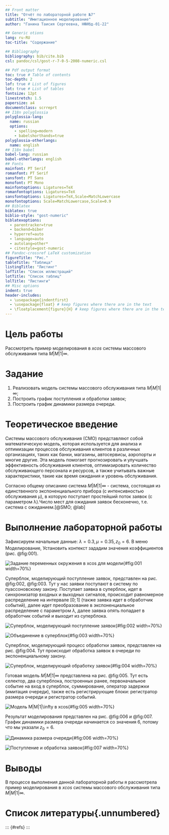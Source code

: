 ```yaml
---
## Front matter
title: "Отчёт по лабораторной работе №7"
subtitle: "Имитационное моделирование"
author: "Ганина Таисия Сергеевна, НФИбд-01-22"

## Generic otions
lang: ru-RU
toc-title: "Содержание"

## Bibliography
bibliography: bib/cite.bib
csl: pandoc/csl/gost-r-7-0-5-2008-numeric.csl

## Pdf output format
toc: true # Table of contents
toc-depth: 2
lof: true # List of figures
lot: true # List of tables
fontsize: 12pt
linestretch: 1.5
papersize: a4
documentclass: scrreprt
## I18n polyglossia
polyglossia-lang:
  name: russian
  options:
	- spelling=modern
	- babelshorthands=true
polyglossia-otherlangs:
  name: english
## I18n babel
babel-lang: russian
babel-otherlangs: english
## Fonts
mainfont: PT Serif
romanfont: PT Serif
sansfont: PT Sans
monofont: PT Mono
mainfontoptions: Ligatures=TeX
romanfontoptions: Ligatures=TeX
sansfontoptions: Ligatures=TeX,Scale=MatchLowercase
monofontoptions: Scale=MatchLowercase,Scale=0.9
## Biblatex
biblatex: true
biblio-style: "gost-numeric"
biblatexoptions:
  - parentracker=true
  - backend=biber
  - hyperref=auto
  - language=auto
  - autolang=other*
  - citestyle=gost-numeric
## Pandoc-crossref LaTeX customization
figureTitle: "Рис."
tableTitle: "Таблица"
listingTitle: "Листинг"
lofTitle: "Список иллюстраций"
lotTitle: "Список таблиц"
lolTitle: "Листинги"
## Misc options
indent: true
header-includes:
  - \usepackage{indentfirst}
  - \usepackage{float} # keep figures where there are in the text
  - \floatplacement{figure}{H} # keep figures where there are in the text
---
```


# Цель работы

Рассмотреть пример моделирования в *xcos* системы массового обслуживания типа $M|M|1|\infty$.

# Задание

1. Реализовать модель системы массового обслуживания типа $M|M|1|\infty$;
2. Построить график поступления и обработки заявок;
3. Построить график динамики размера очереди.

# Теоретическое введение

Системы массового обслуживания (СМО) представляют собой математическую модель, которая используется для анализа и оптимизации процессов обслуживания клиентов в различных организациях, таких как банки, магазины, автосервисы, аэропорты и многие другие. Эта модель помогает прогнозировать и улучшать эффективность обслуживания клиентов, оптимизировать количество обслуживающего персонала и ресурсов, а также учитывать важные характеристики, такие как время ожидания и уровень обслуживания.

Согласно общему описанию система $M|M|1|\infty$ - система, состоящая из единственного экспоненциального прибора (с интенсивностью обслуживания µ), в которую поступает простейший поток заявок (с параметром λ).Число мест для ожидания заявок бесконечно, т.е. система с ожиданием.[@SMO; @lab]


# Выполнение лабораторной работы

Зафиксируем начальные данные: $\lambda = 0.3, \, \mu = 0.35, \, z_0 = 6$. В меню Моделирование, Установить контекст зададим значения коэффициентов (рис. @fig:001).

![Задание переменных окружения в xcos для модели](image/1.png){#fig:001 width=70%}

Суперблок, моделирующий поступление заявок, представлен на рис. @fig:002, @fig:003. Тут у нас заявки поступают в систему по пуассоновскому закону. Поступает заявка в суперблок, идет в синхронизатор входных и выходных сигналов, происходит равномерное распределение на интервале $[0; 1]$ (также заявка идет в обработчик событий), далее идет преобразование в экспоненциальное распределение с параметром $\lambda$, далее заявка опять попадает в обработчик событий и выходит из суперблока.

![Суперблок, моделирующий поступление заявок](image/2.png){#fig:002 width=70%}

![Объединение в суперблок](image/3.png){#fig:003 width=70%}

Суперблок, моделирующий процесс обработки заявок, представлен на рис. @fig:004. Тут происходит обработка заявок в очереди по экспоненциальному закону.

![Суперблок, моделирующий обработку заявок](image/4.png){#fig:004 width=70%}

Готовая модель $M|M|1|\infty$ представлена на рис. @fig:005. Тут есть селектор, два суперблока, построенных ранее, первоначальное событие на вход в суперблок, суммирование, оператор задержки (имитация очереди), также есть регистрирующие блоки: регистратор размера очереди и регистратор событий.

![Модель $M|M|1|\infty$ в xcos](image/6.png){#fig:005 width=70%}

Результат моделирования представлен на рис. @fig:006 и @fig:007. График динамики размера очереди начинается со значения 6, потому что мы указали $z_0 = 6$.

![Динамика размера очереди](image/7.png){#fig:006 width=70%}

![Поступление и обработка заявок](image/8.png){#fig:007 width=70%}

# Выводы

В процессе выполнения данной лабораторной работы я рассмотрела пример моделирования в *xcos* системы массового обслуживания типа $M|M|1|\infty$.

# Список литературы{.unnumbered}

::: {#refs}
:::
